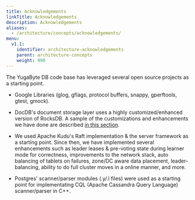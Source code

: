 ```yaml
---
title: Acknowledgements
linkTitle: Acknowledgements
description: Acknowledgements
aliases:
  - /architecture/concepts/acknowledgements/
menu:
  v1.1:
    identifier: architecture-acknowledgements
    parent: architecture-concepts
    weight: 990
---
```


The YugaByte DB code base has leveraged several open source projects as a starting point.

* Google Libraries (glog, gflags, protocol buffers, snappy, gperftools, gtest, gmock).

* DocDB's document storage layer uses a highly customized/enhanced version of RocksDB. A sample of the customizations and enhancements we have done are described [in this section](../persistence/).

* We used Apache Kudu's Raft implementation & the server framework as a starting point. Since then, we have implemented several enhancements such as leader leases & pre-voting state during learner mode for correctness, improvements to the network stack, auto balancing of tablets on failures, zone/DC aware data placement, leader-balancing, ability to do full cluster moves in a online manner, and more.

* Postgres' scanner/parser modules (.y/.l files) were used as a starting point for implementating CQL (Apache Cassandra Query Language) scanner/parser in C++.
